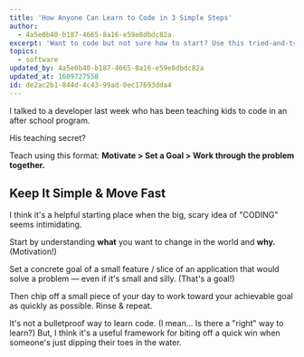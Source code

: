 ```yaml
---
title: 'How Anyone Can Learn to Code in 3 Simple Steps'
author:
  - 4a5e0b40-b187-4665-8a16-e59e8dbdc82a
excerpt: 'Want to code but not sure how to start? Use this tried-and-true framework to get started — even if programming seems scary.'
topics:
  - software
updated_by: 4a5e0b40-b187-4665-8a16-e59e8dbdc82a
updated_at: 1609727558
id: de2ac2b1-844d-4c43-99ad-0ec17693dda4
---
```

I talked to a developer last week who has been teaching kids to code in an after school program. 

His teaching secret? 

Teach using this format: **Motivate > Set a Goal > Work through the problem together.**

## Keep It Simple & Move Fast
I think it's a helpful starting place when the big, scary idea of "CODING" seems intimidating.

Start by understanding **what** you want to change in the world and **why.** (Motivation!) 

Set a concrete goal of a small feature / slice of an application that would solve a problem — even if it's small and silly. (That's a goal!) 

Then chip off a small piece of your day to work toward your achievable goal as quickly as possible. Rinse & repeat.

It's not a bulletproof way to learn code. (I mean... Is there a "right" way to learn?) But, I think it's a useful framework for biting off a quick win when someone's just dipping their toes in the water.